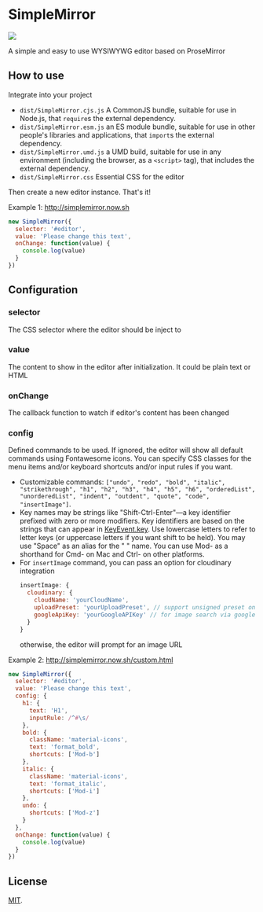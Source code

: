 # SimpleMirror
![](https://img.shields.io/npm/dw/simplemirror)

A simple and easy to use WYSIWYWG editor based on ProseMirror

## How to use

Integrate into your project

* `dist/SimpleMirror.cjs.js`
    A CommonJS bundle, suitable for use in Node.js, that `require`s the external dependency.
* `dist/SimpleMirror.esm.js`
    an ES module bundle, suitable for use in other people's libraries and applications, that `import`s the external dependency.
* `dist/SimpleMirror.umd.js`
    a UMD build, suitable for use in any environment (including the browser, as a `<script>` tag), that includes the external dependency. 
* `dist/SimpleMirror.css`
    Essential CSS for the editor

Then create a new editor instance. That's it!

Example 1: http://simplemirror.now.sh
```js
new SimpleMirror({
  selector: '#editor',
  value: 'Please change this text',
  onChange: function(value) {
    console.log(value)
  }
})
```

## Configuration
### selector
  The CSS selector where the editor should be inject to
### value
  The content to show in the editor after initialization. It could be plain text or HTML
### onChange
  The callback function to watch if editor's content has been changed
### config
  Defined commands to be used. If ignored, the editor will show all default commands using Fontawesome icons. You can specify CSS classes for the menu items and/or keyboard shortcuts and/or input rules if you want.
- Customizable commands: `["undo", "redo", "bold", "italic", "strikethrough", "h1", "h2", "h3", "h4", "h5", "h6", "orderedList", "unorderedList", "indent", "outdent", "quote", "code", "insertImage"]`.
- Key names may be strings like "Shift-Ctrl-Enter"—a key identifier prefixed with zero or more modifiers. Key identifiers are based on the strings that can appear in [KeyEvent.key](https://developer.mozilla.org/en-US/docs/Web/API/KeyboardEvent/key). Use lowercase letters to refer to letter keys (or uppercase letters if you want shift to be held). You may use "Space" as an alias for the " " name. You can use Mod- as a shorthand for Cmd- on Mac and Ctrl- on other platforms.
- For `insertImage` command, you can pass an option for cloudinary integration
    ```js
    insertImage: {
      cloudinary: {
        cloudName: 'yourCloudName',
        uploadPreset: 'yourUploadPreset', // support unsigned preset only
        googleApiKey: 'yourGoogleAPIKey' // for image search via google
      }
    }
    ```
    otherwise, the editor will prompt for an image URL 

Example 2: http://simplemirror.now.sh/custom.html
```js
new SimpleMirror({
  selector: '#editor',
  value: 'Please change this text',
  config: {
    h1: {
      text: 'H1',
      inputRule: /^#\s/
    },
    bold: {
      className: 'material-icons',
      text: 'format_bold',
      shortcuts: ['Mod-b']
    },
    italic: {
      className: 'material-icons',
      text: 'format_italic',
      shortcuts: ['Mod-i']
    },
    undo: {
      shortcuts: ['Mod-z']
    }
  },
  onChange: function(value) {
    console.log(value)
  }
})
```
## License

[MIT](LICENSE).
